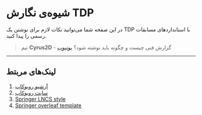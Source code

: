 # شیوه‌ی نگارش TDP



<note type="tip" label="">
در این صفحه شما می‌توانید نکات لازم برای نوشتن یک TDP با استاندارد‌های مسابقات رسمی را پیدا کنید.
</note>

<div id="73962111783"><script type="text/JavaScript" src="https://www.aparat.com/embed/w0HRl?data[rnddiv]=73962111783&data[responsive]=yes"></script></div>

> تیم **Cyrus2D** - گزارش فنی چیست و چگونه باید نوشته شود؟  [یوتیوب](https://youtu.be/FtZrBNbO6WA)

------



## لینک‌های مربتط

1. [آرشیو روبوکاپ](https://archive.robocup.info/)
1. [سایت روبوکاپ](https://rcsoccersim.github.io/)
1. [Springer LNCS style](https://www.springer.com/gp/computer-science/lncs/conference-proceedings-guidelines)
1. [Springer overleaf template](https://www.overleaf.com/latex/templates/springer-lecture-notes-in-computer-science/kzwwpvhwnvfj#.WuA4JS5uZpi)
